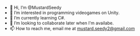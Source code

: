- 👋 Hi, I’m @MustardSeedy
- 👀 I’m interested in programming videogames on Unity.
- 🌱 I’m currently learning C#.
- 💞️ I’m looking to collaborate later when I'm availabe.
- 📫 How to reach me, email me at mustard.seedy2@gmail.com

<!---
MustardSeedy/MustardSeedy is a ✨ special ✨ repository because its `README.md` (this file) appears on your GitHub profile.
You can click the Preview link to take a look at your changes.
--->
